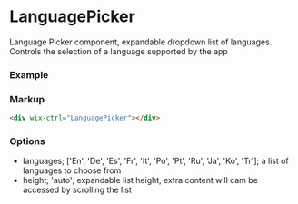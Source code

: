 # LanguagePicker

Language Picker component, expandable dropdown list of languages. Controls the selection of a language supported by the app

### Example

### Markup
```html
<div wix-ctrl="LanguagePicker"></div>
```

### Options

* languages; ['En', 'De', 'Es', 'Fr', 'It', 'Po', 'Pt', 'Ru', 'Ja', 'Ko', 'Tr']; a list of languages to choose from
* height; 'auto'; expandable list height, extra content will cam be accessed by scrolling the list
